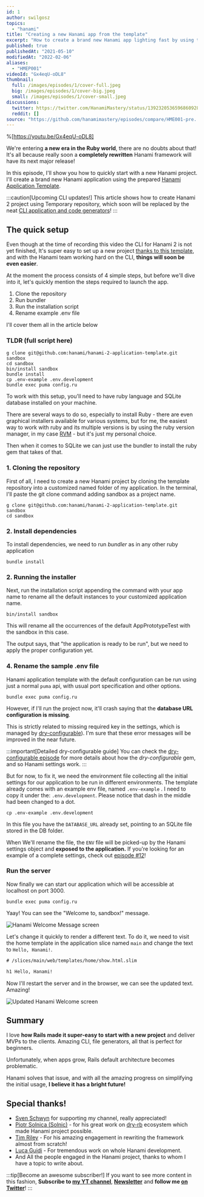 ```yaml
---
id: 1
author: swilgosz
topics:
  - "hanami"
title: "Creating a new Hanami app from the template"
excerpt: "How to create a brand new Hanami app lighting fast by using the Hanami application template."
published: true
publishedAt: "2021-05-10"
modifiedAt: "2022-02-06"
aliases:
  - "HMEP001"
videoId: "Gx4eqU-oDL8"
thumbnail:
  full: /images/episodes/1/cover-full.jpeg
  big: /images/episodes/1/cover-big.jpeg
  small: /images/episodes/1/cover-small.jpeg
discussions:
  twitter: https://twitter.com/HanamiMastery/status/1392320536596860928
  reddit: []
source: "https://github.com/hanamimastery/episodes/compare/HME001-pre...HME001"
---
```


%[https://youtu.be/Gx4eqU-oDL8]

We're entering **a new era in the Ruby world**, there are no doubts about that! It's all because really soon a **completely rewritten** Hanami framework will have its next major release!

In this episode, I'll show you how to quickly start with a new Hanami project.  I'll create a brand new Hanami application using the prepared [Hanami Application Template](https://github.com/hanami/hanami-2-application-template).

:::caution[Upcoming CLI updates!]
This article shows how to create Hanami 2 project using Temporary repository, which soon will be replaced by the neat [CLI application and code generators](https://github.com/hanami/cli)!
:::

## The quick setup

Even though at the time of recording this video the CLI for Hanami 2 is not yet finished, It's super easy to set up a new project [thanks to this template](https://github.com/hanami/hanami-2-application-template), and with the Hanami team working hard on the CLI, **things will soon be even easier**.

At the moment the process consists of 4 simple steps, but before we'll dive into it, let's quickly mention the steps required to launch the app.

1. Clone the repository
2. Run bundler
3. Run the installation script
4. Rename example .env file

I'll cover them all in the article below

### TLDR (full script here)

```shell
g clone git@github.com:hanami/hanami-2-application-template.git sandbox
cd sandbox
bin/install sandbox
bundle install
cp .env-example .env.development
bundle exec puma config.ru
```

To work with this setup, you'll need to have ruby language and SQLite database installed on your machine.

There are several ways to do so, especially to install Ruby - there are even graphical installers available for various systems, but for me, the easiest way to work with ruby and its multiple versions is by using the ruby version manager, in my case [RVM](https://rvm.io) - but it's just my personal choice.

Then when it comes to SQLite we can just use the bundler to install the ruby gem that takes of that.

### 1. Cloning the repository

First of all, I need to create a new Hanami project by cloning the template repository into a customized named folder of my application. In the terminal, I'll paste the git clone command adding sandbox as a project name.

```shell
g clone git@github.com:hanami/hanami-2-application-template.git sandbox
cd sandbox
```

### 2. Install dependencies

To install dependencies, we need to run _bundler_ as in any other ruby application

```shell
bundle install
```

### 2. Running the installer

Next, run the installation script appending the command with your app name to rename all the default
instances to your customized application name.

```shell
bin/install sandbox
```

This will rename all the occurrences of the default AppPrototypeTest with the sandbox in this case.

The output says, that "the application is ready to be run", but we need to apply the proper configuration yet.

### 4. Rename the sample .env file

Hanami application template with the default configuration can be run using just a normal `puma` api, with usual port specification and other options.

```shell
bundle exec puma config.ru
```

However, if I'll run the project now, it'll crash saying that the **database URL configuration is missing**. 

This is strictly related to missing required key in the settings, which is managed by [dry-configurable](https://dry-rb.org/gems/dry-configurable)). I'm sure that these error messages will be improved in the near future. 

:::important[Detailed dry-configurable guide]
You can check the [dry-configurable episode](/episodes/5-configure-anything-with-dry-configurable) for more details about how the *dry-configurable* gem, and so Hanami settings work.
:::

But for now, to fix it, we need the environment file collecting all the initial settings for our application to be run in different environments. The template already comes with an example env file, named `.env-example` . I need to copy it under the: `.env.development`. Please notice that dash in the middle had been changed to a dot.

```shell
cp .env-example .env.development
```

In this file you have the `DATABASE_URL` already set, pointing to an SQLite file stored in the DB folder.

When We'll rename the file, the `ENV` file will be picked-up by the Hanami settings object and **exposed to the application.** If you're looking for an example of a complete settings, check out [episode #12](/episodes/12-authorization-with-jwt)!

### Run the server

Now finally we can start our application which will be accessible at localhost on port 3000.

```shell
bundle exec puma config.ru
```

Yaay! You can see the "Welcome to, sandbox!" message.

![Hanami Welcome Message screen](/images/episodes/1/hanami-welcome-screen.png)

Let's change it quickly to render a different text. To do it, we need to visit the home template in the application slice named `main` and change the text to `Hello, Hanami!`.

```html
# /slices/main/web/templates/home/show.html.slim

h1 Hello, Hanami!
```

Now I'll restart the server and in the browser, we can see the updated text. Amazing!

![Updated Hanami Welcome screen](/images/episodes/1/updated-welcome-screen-in-hanami.png)

## Summary

I love **how Rails made it super-easy to start with a new project** and deliver MVPs to the clients. Amazing CLI, file generators, all that is perfect for beginners.

Unfortunately, when apps grow, Rails default architecture becomes problematic.

Hanami solves that issue, and with all the amazing progress on simplifying the initial usage, **I believe it has a bright future!**

## Special thanks!

- [Sven Schwyn](https://github.com/svoop) for supporting my channel, really appreciated!
- [Piotr Solnica (Solnic)](https://github.com/solnic) - for his great work on [dry-rb](https://github.com/dry-rb) ecosystem which made Hanami project possible.
- [Tim Riley](https://timriley.info/) - For his amazing engagement in rewriting the framework almost from scratch!
- [Luca Guidi](https://lucaguidi.com/) - For tremendous work on whole Hanami development.
- And All the people engaged in the Hanami project, thanks to whom I have a topic to write about.

:::tip[Become an awesome subscriber!]
If you want to see more content in this fashion, **Subscribe to [my YT channel](https://www.youtube.com/c/HanamiMastery)**, **[Newsletter](https://mailchi.mp/6ac8f64f3c5d/hanami-mastery-newsletter)** and **follow me [on Twitter](https://twitter.com/hanamimastery)**!
:::

